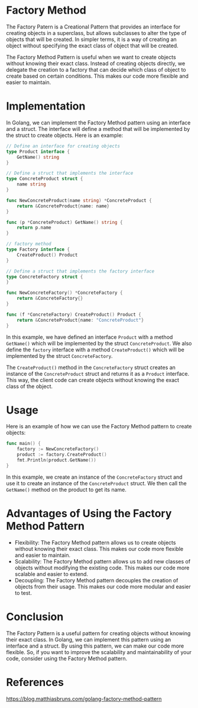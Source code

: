 # Factory Method

The Factory Patern is a Creational Pattern that provides an interface for creating objects in a superclass, but allows
subclasses to alter the type of objects that will be created. In simpler terms, it is a way of creating an object without
specifying the exact class of object that will be created.

The Factory Method Pattern is useful when we want to create objects without knowing their exact class. Instead of creating objects
directly, we delegate the creation to a factory that can decide which class of object to create based on certain conditions.
This makes our code more flexible and easier to maintain.

# Implementation

In Golang, we can implement the Factory Method pattern using an interface and a struct. The interface will define a method that will be implemented by the struct to create objects. Here is an example:

```go
// Define an interface for creating objects
type Product interface {
    GetName() string
}

// Define a struct that implements the interface
type ConcreteProduct struct {
    name string
}

func NewConcreteProduct(name string) *ConcreteProduct {
    return &ConcreteProduct{name: name}
}

func (p *ConcreteProduct) GetName() string {
    return p.name
}

// factory method
type Factory interface {
    CreateProduct() Product
}

// Define a struct that implements the factory interface
type ConcreteFactory struct {
}

func NewConcreteFactory() *ConcreteFactory {
    return &ConcreteFactory{}
}

func (f *ConcreteFactory) CreateProduct() Product {
    return &ConcreteProduct{name: "ConcreteProduct"}
}
```

In this example, we have defined an interface `Product` with a method `GetName()` which will be implemented by the struct `ConcreteProduct`. We also define the `factory` interface with a method `CreateProduct()` which will be implemented by the struct `ConcreteFactory`.

The `CreateProduct()` method in the `ConcreteFactory` struct creates an instance of the `ConcreteProduct` struct and returns it as a `Product` interface. This way, the client code can create objects without knowing the exact class of the object.

# Usage

Here is an example of how we can use the Factory Method pattern to create objects:

```go
func main() {
    factory := NewConcreteFactory()
    product := factory.CreateProduct()
    fmt.Println(product.GetName())
}
```

In this example, we create an instance of the `ConcreteFactory` struct and use it to create an instance of the `ConcreteProduct` struct. We then call the `GetName()` method on the product to get its name.

# Advantages of Using the Factory Method Pattern

- Flexibility: The Factory Method pattern allows us to create objects without knowing their exact class. This makes our code more flexible and easier to maintain.
- Scalability: The Factory Method pattern allows us to add new classes of objects without modifying the existing code. This makes our code more scalable and easier to extend.
- Decoupling: The Factory Method pattern decouples the creation of objects from their usage. This makes our code more modular and easier to test.

# Conclusion

The Factory Pattern is a useful pattern for creating objects without knowing their exact class. In Golang, we can implement this pattern using an interface and a struct.
By using this pattern, we can make our code more flexible. So, if you want to improve the scalability and maintainability of your code, consider using the Factory Method pattern.

# References

https://blog.matthiasbruns.com/golang-factory-method-pattern
